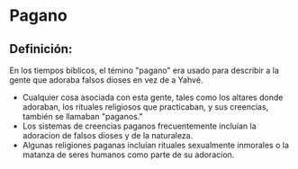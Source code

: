 # Pagano

## Definición: 

En los tiempos bíblicos,  el témino "pagano" era usado para describir a la gente que adoraba falsos dioses en vez de a Yahvé.

* Cualquier cosa asociada con esta gente, tales como los altares donde adoraban, los rituales religiosos que practicaban, y sus creencias, también se llamaban "paganos."
* Los sistemas de creencias paganos frecuentemente incluían la adoracion de falsos dioses y de la naturaleza.
* Algunas religiones paganas incluían rituales sexualmente inmorales  o la matanza de seres humanos como parte de su adoracion.

